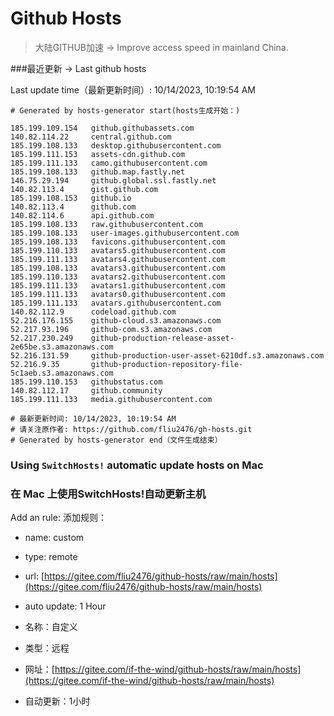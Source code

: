 # Github Hosts

>大陆GITHUB加速 -> Improve access speed in mainland China. 

###最近更新  -> Last github hosts

Last update time（最新更新时间）: 10/14/2023, 10:19:54 AM

```base
# Generated by hosts-generator start(hosts生成开始：) 

185.199.109.154   github.githubassets.com
140.82.114.22     central.github.com
185.199.108.133   desktop.githubusercontent.com
185.199.111.153   assets-cdn.github.com
185.199.111.133   camo.githubusercontent.com
185.199.108.133   github.map.fastly.net
146.75.29.194     github.global.ssl.fastly.net
140.82.113.4      gist.github.com
185.199.108.153   github.io
140.82.113.4      github.com
140.82.114.6      api.github.com
185.199.108.133   raw.githubusercontent.com
185.199.108.133   user-images.githubusercontent.com
185.199.108.133   favicons.githubusercontent.com
185.199.110.133   avatars5.githubusercontent.com
185.199.111.133   avatars4.githubusercontent.com
185.199.108.133   avatars3.githubusercontent.com
185.199.110.133   avatars2.githubusercontent.com
185.199.111.133   avatars1.githubusercontent.com
185.199.111.133   avatars0.githubusercontent.com
185.199.111.133   avatars.githubusercontent.com
140.82.112.9      codeload.github.com
52.216.176.155    github-cloud.s3.amazonaws.com
52.217.93.196     github-com.s3.amazonaws.com
52.217.230.249    github-production-release-asset-2e65be.s3.amazonaws.com
52.216.131.59     github-production-user-asset-6210df.s3.amazonaws.com
52.216.9.35       github-production-repository-file-5c1aeb.s3.amazonaws.com
185.199.110.153   githubstatus.com
140.82.112.17     github.community
185.199.111.133   media.githubusercontent.com

# 最新更新时间: 10/14/2023, 10:19:54 AM
# 请关注原作者: https://github.com/fliu2476/gh-hosts.git
# Generated by hosts-generator end（文件生成结束）
```

### Using `SwitchHosts!` automatic update hosts on Mac
### **在 Mac 上使用SwitchHosts!自动更新主机**
Add an rule:
添加规则：
- name: custom
- type: remote
- url: [https://gitee.com/fliu2476/github-hosts/raw/main/hosts](https://gitee.com/fliu2476/github-hosts/raw/main/hosts)
- auto update: 1 Hour

- 名称：自定义
- 类型：远程
- 网址：[https://gitee.com/if-the-wind/github-hosts/raw/main/hosts](https://gitee.com/if-the-wind/github-hosts/raw/main/hosts)
- 自动更新：1小时

